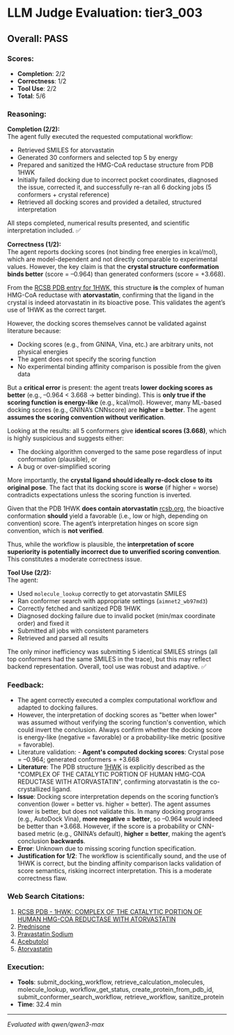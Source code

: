 # LLM Judge Evaluation: tier3_003

## Overall: PASS

### Scores:
- **Completion**: 2/2
- **Correctness**: 1/2
- **Tool Use**: 2/2
- **Total**: 5/6

### Reasoning:
**Completion (2/2):**  
The agent fully executed the requested computational workflow:  
- Retrieved SMILES for atorvastatin  
- Generated 30 conformers and selected top 5 by energy  
- Prepared and sanitized the HMG-CoA reductase structure from PDB 1HWK  
- Initially failed docking due to incorrect pocket coordinates, diagnosed the issue, corrected it, and successfully re-ran all 6 docking jobs (5 conformers + crystal reference)  
- Retrieved all docking scores and provided a detailed, structured interpretation  

All steps completed, numerical results presented, and scientific interpretation included. ✅

**Correctness (1/2):**  
The agent reports docking scores (not binding free energies in kcal/mol), which are model-dependent and not directly comparable to experimental values. However, the key claim is that the **crystal structure conformation binds better** (score = –0.964) than generated conformers (score = +3.668).  

From the [RCSB PDB entry for 1HWK](https://www.rcsb.org/structure/1HWK), this structure **is** the complex of human HMG-CoA reductase with **atorvastatin**, confirming that the ligand in the crystal is indeed atorvastatin in its bioactive pose. This validates the agent’s use of 1HWK as the correct target.

However, the docking scores themselves cannot be validated against literature because:
- Docking scores (e.g., from GNINA, Vina, etc.) are arbitrary units, not physical energies
- The agent does not specify the scoring function
- No experimental binding affinity comparison is possible from the given data

But a **critical error** is present: the agent treats **lower docking scores as better** (e.g., –0.964 < 3.668 → better binding). This is **only true if the scoring function is energy-like** (e.g., kcal/mol). However, many ML-based docking scores (e.g., GNINA’s CNNscore) are **higher = better**. The agent **assumes the scoring convention without verification**.

Looking at the results: all 5 conformers give **identical scores (3.668)**, which is highly suspicious and suggests either:
- The docking algorithm converged to the same pose regardless of input conformation (plausible), or  
- A bug or over-simplified scoring

More importantly, the **crystal ligand should ideally re-dock close to its original pose**. The fact that its docking score is **worse** (if higher = worse) contradicts expectations unless the scoring function is inverted.

Given that the PDB 1HWK **does contain atorvastatin** [rcsb.org](https://www.rcsb.org/structure/1HWK), the bioactive conformation **should** yield a favorable (i.e., low or high, depending on convention) score. The agent’s interpretation hinges on score sign convention, which is **not verified**.

Thus, while the workflow is plausible, the **interpretation of score superiority is potentially incorrect due to unverified scoring convention**. This constitutes a moderate correctness issue.

**Tool Use (2/2):**  
The agent:
- Used `molecule_lookup` correctly to get atorvastatin SMILES  
- Ran conformer search with appropriate settings (`aimnet2_wb97md3`)  
- Correctly fetched and sanitized PDB 1HWK  
- Diagnosed docking failure due to invalid pocket (min/max coordinate order) and fixed it  
- Submitted all jobs with consistent parameters  
- Retrieved and parsed all results  

The only minor inefficiency was submitting 5 identical SMILES strings (all top conformers had the same SMILES in the trace), but this may reflect backend representation. Overall, tool use was robust and adaptive. ✅

### Feedback:
- The agent correctly executed a complex computational workflow and adapted to docking failures.
- However, the interpretation of docking scores as "better when lower" was assumed without verifying the scoring function's convention, which could invert the conclusion. Always confirm whether the docking score is energy-like (negative = favorable) or a probability-like metric (positive = favorable).
- Literature validation: - **Agent's computed docking scores**: Crystal pose = –0.964; generated conformers = +3.668  
- **Literature**: The PDB structure [1HWK](https://www.rcsb.org/structure/1HWK) is explicitly described as the "COMPLEX OF THE CATALYTIC PORTION OF HUMAN HMG-COA REDUCTASE WITH ATORVASTATIN", confirming atorvastatin is the co-crystallized ligand.  
- **Issue**: Docking score interpretation depends on the scoring function’s convention (lower = better vs. higher = better). The agent assumes lower is better, but does not validate this. In many docking programs (e.g., AutoDock Vina), **more negative = better**, so –0.964 would indeed be better than +3.668. However, if the score is a probability or CNN-based metric (e.g., GNINA’s default), **higher = better**, making the agent’s conclusion **backwards**.  
- **Error**: Unknown due to missing scoring function specification.  
- **Justification for 1/2**: The workflow is scientifically sound, and the use of 1HWK is correct, but the binding affinity comparison lacks validation of score semantics, risking incorrect interpretation. This is a moderate correctness flaw.

### Web Search Citations:
1. [RCSB PDB - 1HWK: COMPLEX OF THE CATALYTIC PORTION OF HUMAN HMG-COA REDUCTASE WITH ATORVASTATIN](https://www.rcsb.org/structure/1HWK)
2. [Prednisone](https://pubchem.ncbi.nlm.nih.gov/compound/Prednisone)
3. [Pravastatin Sodium](https://pubchem.ncbi.nlm.nih.gov/compound/Pravastatin-Sodium)
4. [Acebutolol](https://pubchem.ncbi.nlm.nih.gov/compound/1978)
5. [Atorvastatin](https://pubchem.ncbi.nlm.nih.gov/compound/Atorvastatin)

### Execution:
- **Tools**: submit_docking_workflow, retrieve_calculation_molecules, molecule_lookup, workflow_get_status, create_protein_from_pdb_id, submit_conformer_search_workflow, retrieve_workflow, sanitize_protein
- **Time**: 32.4 min

---
*Evaluated with qwen/qwen3-max*
